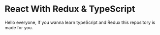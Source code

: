 # React With Redux & TypeScript

 Hello everyone, If you wanna learn typeScript and Redux this repository is made for you. 